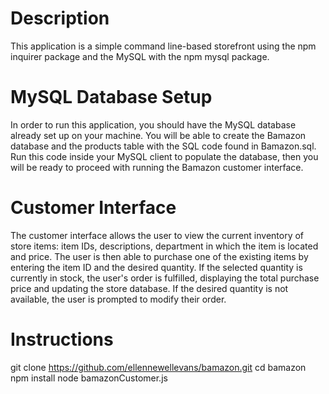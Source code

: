 <h1>Description</h1>
This application is a simple command line-based storefront using the npm inquirer package and the MySQL with the npm mysql package.

<h1>MySQL Database Setup</h1>
In order to run this application, you should have the MySQL database already set up on your machine. You will be able to create the Bamazon database and the products table with the SQL code found in Bamazon.sql. Run this code inside your MySQL client to populate the database, then you will be ready to proceed with running the Bamazon customer interface.

<h1>Customer Interface</h1>
The customer interface allows the user to view the current inventory of store items: item IDs, descriptions, department in which the item is located and price. The user is then able to purchase one of the existing items by entering the item ID and the desired quantity. If the selected quantity is currently in stock, the user's order is fulfilled, displaying the total purchase price and updating the store database. If the desired quantity is not available, the user is prompted to modify their order.

<h1>Instructions</h1>

git clone https://github.com/ellennewellevans/bamazon.git
cd bamazon
npm install
node bamazonCustomer.js
